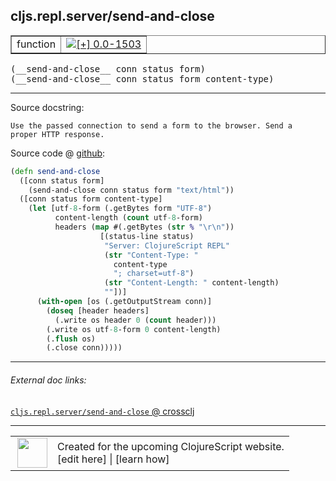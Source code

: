 ## cljs.repl.server/send-and-close



 <table border="1">
<tr>
<td>function</td>
<td><a href="https://github.com/cljsinfo/cljs-api-docs/tree/0.0-1503"><img valign="middle" alt="[+] 0.0-1503" title="Added in 0.0-1503" src="https://img.shields.io/badge/+-0.0--1503-lightgrey.svg"></a> </td>
</tr>
</table>


 <samp>
(__send-and-close__ conn status form)<br>
</samp>
 <samp>
(__send-and-close__ conn status form content-type)<br>
</samp>

---





Source docstring:

```
Use the passed connection to send a form to the browser. Send a
proper HTTP response.
```


Source code @ [github](https://github.com/clojure/clojurescript/blob/r2657/src/clj/cljs/repl/server.clj#L117-L138):

```clj
(defn send-and-close
  ([conn status form]
    (send-and-close conn status form "text/html"))
  ([conn status form content-type]
    (let [utf-8-form (.getBytes form "UTF-8")
          content-length (count utf-8-form)
          headers (map #(.getBytes (str % "\r\n"))
                    [(status-line status)
                     "Server: ClojureScript REPL"
                     (str "Content-Type: "
                       content-type
                       "; charset=utf-8")
                     (str "Content-Length: " content-length)
                     ""])]
      (with-open [os (.getOutputStream conn)]
        (doseq [header headers]
          (.write os header 0 (count header)))
        (.write os utf-8-form 0 content-length)
        (.flush os)
        (.close conn)))))
```

<!--
Repo - tag - source tree - lines:

 <pre>
clojurescript @ r2657
└── src
    └── clj
        └── cljs
            └── repl
                └── <ins>[server.clj:117-138](https://github.com/clojure/clojurescript/blob/r2657/src/clj/cljs/repl/server.clj#L117-L138)</ins>
</pre>

-->

---



###### External doc links:

[`cljs.repl.server/send-and-close` @ crossclj](http://crossclj.info/fun/cljs.repl.server/send-and-close.html)<br>

---

 <table>
<tr><td>
<img valign="middle" align="right" width="48px" src="http://i.imgur.com/Hi20huC.png">
</td><td>
Created for the upcoming ClojureScript website.<br>
[edit here] | [learn how]
</td></tr></table>

[edit here]:https://github.com/cljsinfo/cljs-api-docs/blob/master/cljsdoc/cljs.repl.server_send-and-close.cljsdoc
[learn how]:https://github.com/cljsinfo/cljs-api-docs/wiki/cljsdoc-files

<!--

This information was too distracting to show to readers, but I'll leave it
commented here since it is helpful to:

- pretty-print the data used to generate this document
- and show how to retrieve that data



The API data for this symbol:

```clj
{:ns "cljs.repl.server",
 :name "send-and-close",
 :signature ["[conn status form]" "[conn status form content-type]"],
 :history [["+" "0.0-1503"]],
 :type "function",
 :full-name-encode "cljs.repl.server_send-and-close",
 :source {:code "(defn send-and-close\n  ([conn status form]\n    (send-and-close conn status form \"text/html\"))\n  ([conn status form content-type]\n    (let [utf-8-form (.getBytes form \"UTF-8\")\n          content-length (count utf-8-form)\n          headers (map #(.getBytes (str % \"\\r\\n\"))\n                    [(status-line status)\n                     \"Server: ClojureScript REPL\"\n                     (str \"Content-Type: \"\n                       content-type\n                       \"; charset=utf-8\")\n                     (str \"Content-Length: \" content-length)\n                     \"\"])]\n      (with-open [os (.getOutputStream conn)]\n        (doseq [header headers]\n          (.write os header 0 (count header)))\n        (.write os utf-8-form 0 content-length)\n        (.flush os)\n        (.close conn)))))",
          :title "Source code",
          :repo "clojurescript",
          :tag "r2657",
          :filename "src/clj/cljs/repl/server.clj",
          :lines [117 138]},
 :full-name "cljs.repl.server/send-and-close",
 :docstring "Use the passed connection to send a form to the browser. Send a\nproper HTTP response."}

```

Retrieve the API data for this symbol:

```clj
;; from Clojure REPL
(require '[clojure.edn :as edn])
(-> (slurp "https://raw.githubusercontent.com/cljsinfo/cljs-api-docs/catalog/cljs-api.edn")
    (edn/read-string)
    (get-in [:symbols "cljs.repl.server/send-and-close"]))
```

-->
